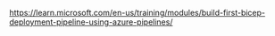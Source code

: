 https://learn.microsoft.com/en-us/training/modules/build-first-bicep-deployment-pipeline-using-azure-pipelines/